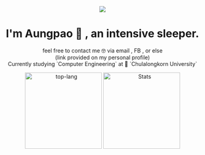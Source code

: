 <p align="center">
  <img align="center" src='https://i.giphy.com/media/v1.Y2lkPTc5MGI3NjExM2o0ejFidGNlZm5ncmtoOGU5YzQweHVpOWN1bHEzZzk0aDRvcGc2ZCZlcD12MV9pbnRlcm5hbF9naWZfYnlfaWQmY3Q9Zw/RMwgs5kZqkRyhF24KK/giphy.gif'/>
</p>


<h1 align="center">I'm Aungpao 🤙 , an intensive sleeper.</h1>

<p align="center">
feel free to contact me 🤓 via email , FB , or else </br>
(link provided on my personal profile)</br>
Currently studying `Computer Engineering` at 🏫 `Chulalongkorn University`
</p>

<div flex align="center">
<img alt='top-lang' height=200 src='https://github-readme-stats.vercel.app/api/top-langs/?username=ChanatpakornS&show_icons=true&card_width=300&langs_count=100&layout=compact&hide=css,jupyter%20notebook,&hide_progress=false&theme=tokyonight' />
<img alt='Stats' height=200 src='https://github-readme-stats.vercel.app/api/?username=ChanatpakornS&show_icons=true&langs_count=10&width=500&layout=compact&hide_progress=false&theme=tokyonight'>
</div>



